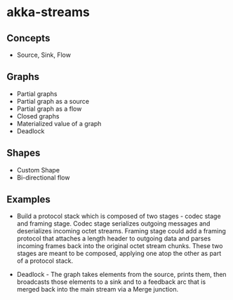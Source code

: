 # akka-streams

## Concepts
* Source, Sink, Flow

## Graphs
* Partial graphs
* Partial graph as a source
* Partial graph as a flow
* Closed graphs
* Materialized value of a graph
* Deadlock

## Shapes
* Custom Shape
* Bi-directional flow

## Examples
* Build a protocol stack which is composed of two stages - codec stage and framing stage. Codec stage serializes outgoing messages and deserializes incoming octet streams.
Framing stage could add a framing protocol that attaches a length header to outgoing data and parses incoming frames back into the original octet stream chunks. These two stages are meant
to be composed, applying one atop the other as part of a protocol stack.

* Deadlock - The graph takes elements from the source, prints them, then broadcasts those elements to a sink and to a feedback arc that is merged back into the main stream via a Merge junction.